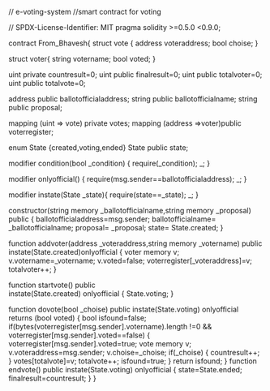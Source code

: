 // e-voting-system
//smart contract for voting



// SPDX-License-Identifier: MIT
pragma solidity >=0.5.0 <0.9.0;

contract From_Bhavesh{
  struct vote {
      address voteraddress;
      bool choise;
  }


  struct voter{
    string votername;
    bool voted;
  }


  uint private countresult=0;
  uint public finalresult=0;
  uint public totalvoter=0;
  uint public totalvote=0;

  address public ballotofficialaddress;
  string public ballotofficialname;
  string public proposal;

  mapping (uint => vote) private votes;
  mapping (address =>voter)public voterregister;

  enum State {created,voting,ended}
  State public state;

  modifier condition(bool _condition)
  {
    require(_condition);
    _;
  }


  modifier onlyofficial()
  {
    require(msg.sender==ballotofficialaddress);
    _;
  }


  modifier instate(State _state){
    require(state==_state);
    _;
  }


  constructor(string memory _ballotofficialname,string memory _proposal) public {
    ballotofficialaddress=msg.sender;
    ballotofficialname= _ballotofficialname;
    proposal= _proposal;
    state= State.created;
  }


  function addvoter(address _voteraddress,string memory _votername) public 
  instate(State.created)onlyofficial
  {
   voter memory v;
   v.votername=_votername;
   v.voted=false;
   voterregister[_voteraddress]=v;
   totalvoter++;
  }


  function startvote() public  
  instate(State.created)
  onlyofficial
  {
    State.voting;
  }


  function dovote(bool _choise) public 
  instate(State.voting)
  onlyofficial
  returns  (bool voted)
  {
    bool isfound=false;
    if(bytes(voterregister[msg.sender].votername).length !=0 && voterregister[msg.sender].voted==false)
    {
        voterregister[msg.sender].voted=true;
        vote memory v;
        v.voteraddress=msg.sender;
        v.choise=_choise;
        if(_choise)
        {
          countresult++;
        }
        votes[totalvote]=v;
        totalvote++;
        isfound=true;
    }
    return isfound;
  }
  function endvote() public
  instate(State.voting)
  onlyofficial
  {
    state=State.ended;
    finalresult=countresult;
  } 
}





















